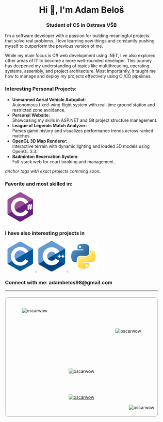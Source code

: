 <h1 align="center">Hi 👋, I'm Adam Beloš</h1>
<h3 align="center">Student of CS in Ostrava VŠB</h3>

I’m a software developer with a passion for building meaningful projects that solve real problems. I love learning new things and constantly pushing myself to outperform the previous version of me.

While my main focus is C# web development using .NET, I’ve also explored other areas of IT to become a more well-rounded developer. This journey has deepened my understanding of topics like multithreading, operating systems, assembly, and project architecture. Most importantly, it taught me how to manage and deploy my projects effectively using CI/CD pipelines. 

<h3 align="left">Interesting Personal Projects:</h3>
<ul>
  <li>
    <b> Unmanned Aerial Vehicle Autopilot:</b><br>
    Autonomous fixed-wing flight system with real-time ground station and restricted zone avoidance.
  </li>
  <li>
    <b> Personal Website:</b><br>
    Showcasing my skills in ASP.NET and Git project structure management.
  </li>
  <li>
    <b> League of Legends Match Analyzer:</b><br>
    Parses game history and visualizes performance trends across ranked matches.
  </li>
  <li>
    <b> OpenGL 3D Map Renderer:</b><br>
    Interactive terrain with dynamic lighting and loaded 3D models using OpenGL 3.3.
  </li>
  <li>
    <b> Badminton Reservation System:</b><br>
    Full-stack web for court booking and management..
  </li>
</ul>

<i>anchor tags with exact projects comming soon..</i>



<h3 align="left">Favorite and most skilled in:</h3>
<p align="left">
    <a href="https://www.w3schools.com/cs/" target="_blank" rel="noreferrer">
      <img src="https://raw.githubusercontent.com/devicons/devicon/master/icons/csharp/csharp-original.svg" alt="csharp" width="100" height="100"/>
    </a>
</p> 

<h3 align="left">I have also interesting projects in</h3>
<p align="left">
  <a href="https://www.w3schools.com/c/" target="_blank" rel="noreferrer">
    <img src="https://raw.githubusercontent.com/devicons/devicon/master/icons/c/c-original.svg" alt="python" width="100" height="100"/>
  </a>
  <a href="https://www.w3schools.com/cpp/" target="_blank" rel="noreferrer">
    <img src="https://raw.githubusercontent.com/devicons/devicon/master/icons/cplusplus/cplusplus-original.svg" alt="cplusplus" width="100" height="100"/>
  </a>
  <a href="https://www.python.org" target="_blank" rel="noreferrer">
    <img src="https://raw.githubusercontent.com/devicons/devicon/master/icons/python/python-original.svg" alt="python" width="100" height="100"/>
  </a>
</p>


<h3 align="left">Connect with me: <b>adambelos98@gmail.com</b></h3>


---


<div style="
  position: relative;
  display: flex;
  justify-content: center;
  padding: 20px;
  border: 2px solid #ccc;
  border-radius: 10px;
  margin: 20px 0;
">
  <div style="
      position: absolute;
      bottom: 20px;
      right: 10px;
    ">
     <img src="https://komarev.com/ghpvc/?username=oscarwow&label=Profile%20views&color=0e75b6&style=flat" alt="oscarwow" /> 
    </div>
  <div style="display: flex;
  flex-direction: column;
    align-items: center;
    justify-content: center;
    gap: 20px;">
    <div style="display: flex;
    flex-direction: row;
    align-items: center;
    gap: 5px;
    justify-content: center;
    ">
      <p><img align="left" src="https://github-readme-stats.vercel.app/api/top-langs?username=oscarwow&show_icons=true&locale=en&layout=compact" alt="oscarwow"  height="150" width="300"/></p>
      <p>&nbsp;<img align="center" src="https://github-readme-stats.vercel.app/api?username=oscarwow&show_icons=true&locale=en" alt="oscarwow" height="150" width="400"/></p>
    </div >
    <div style="display: flex;
    flex-direction: column;
    align-items: center;
    gap: 5px;
    justify-content: center;
    ">
      <p><img align="center" src="https://github-readme-streak-stats.herokuapp.com/?user=oscarwow&" alt="oscarwow" /></p>
    </div>
    <div style="display: flex;
    flex-direction: row;
    margin: 20px;
    ">
    <p align="left"> <a href="https://github.com/ryo-ma/github-profile-trophy"><img src="https://github-profile-trophy.vercel.app/?username=oscarwow" alt="oscarwow" /></a> </p>
    </div>
  </div>
</div>


<!--
**OscarwOw/OscarwOw** is a ✨ _special_ ✨ repository because its `README.md` (this file) appears on your GitHub profile.

Here are some ideas to get you started:

- 🔭 I’m currently working on ...
- 🌱 I’m currently learning ...
- 👯 I’m looking to collaborate on ...
- 🤔 I’m looking for help with ...
- 💬 Ask me about ...
- 📫 How to reach me: ...
- 😄 Pronouns: ...
- ⚡ Fun fact: ...
-->

